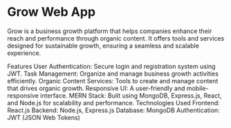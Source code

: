 # Grow Web App
Grow is a business growth platform that helps companies enhance their reach and performance through organic content. It offers tools and services designed for sustainable growth, ensuring a seamless and scalable experience.

Features
User Authentication: Secure login and registration system using JWT.
Task Management: Organize and manage business growth activities efficiently.
Organic Content Services: Tools to create and manage content that drives organic growth.
Responsive UI: A user-friendly and mobile-responsive interface.
MERN Stack: Built using MongoDB, Express.js, React, and Node.js for scalability and performance.
Technologies Used
Frontend: React.js
Backend: Node.js, Express.js
Database: MongoDB
Authentication: JWT (JSON Web Tokens)

